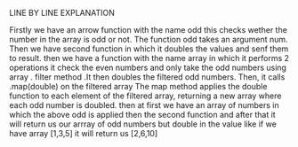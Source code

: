 LINE BY LINE EXPLANATION 

Firstly we have an arrow function with the name odd this checks wether the number in the array is odd or not. The function odd takes an argument num.
Then we have second function in which it doubles the values and senf them to result.
then we have a function with the name array in which it performs 2 operations it check the even numbers and only take the odd numbers using array . filter method .It then doubles the filtered odd numbers.
Then, it calls .map(double) on the filtered array The map method applies the double function to each element of the filtered array, returning a new array where each odd number is doubled.
then at first we have an array of numbers in which the above odd is applied then the second function and after that it will return us our arrray of odd numbers but double in the value like 
if we have array [1,3,5]
it will return us [2,6,10]

